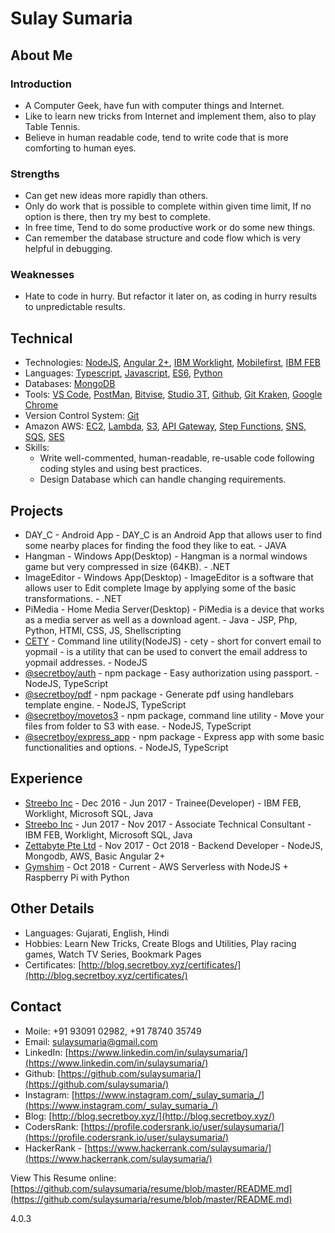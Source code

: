 # Sulay Sumaria

## About Me

### Introduction

- A Computer Geek, have fun with computer things and Internet.
- Like to learn new tricks from Internet and implement them, also to play Table Tennis.
- Believe in human readable code, tend to write code that is more comforting to human eyes.

### Strengths

- Can get new ideas more rapidly than others.
- Only do work that is possible to complete within given time limit, If no option is there, then try my best to complete.
- In free time, Tend to do some productive work or do some new things.
- Can remember the database structure and code flow which is very helpful in debugging.

### Weaknesses

- Hate to code in hurry. But refactor it later on, as coding in hurry results to unpredictable results.

## Technical

- Technologies: [NodeJS](https://nodejs.org), [Angular 2+](https://angular.io/), [IBM Worklight](https://www.ibm.com/support/knowledgecenter/en/SSZH4A_6.0.0/com.ibm.worklight.getstart.doc/topics/c_overview.html), [Mobilefirst](https://www.ibm.com/mobilefirst), [IBM FEB](https://www.ibm.com/support/knowledgecenter/en/SS6KJL_8.6.0/Welcome/FEB_Welcome.html)
- Languages: [Typescript](https://www.typescriptlang.org/), [Javascript](https://www.javascript.com/), [ES6](http://es6-features.org), [Python](https://www.python.org/)
- Databases: [MongoDB](https://www.mongodb.com/)
- Tools: [VS Code](https://code.visualstudio.com/), [PostMan](https://www.getpostman.com/), [Bitvise](https://www.bitvise.com/), [Studio 3T](https://studio3t.com/), [Github](https://github.com/), [Git Kraken](https://www.gitkraken.com/), [Google Chrome](https://www.google.com/chrome/)
- Version Control System: [Git](https://git-scm.com/)
- Amazon AWS: [EC2](https://aws.amazon.com/ec2/), [Lambda](https://aws.amazon.com/lambda/), [S3](https://aws.amazon.com/s3/), [API Gateway](https://aws.amazon.com/api-gateway/), [Step Functions](https://aws.amazon.com/step-functions/), [SNS](https://aws.amazon.com/sns/), [SQS](https://aws.amazon.com/sqs/), [SES](https://aws.amazon.com/ses/)
- Skills:
  - Write well-commented, human-readable, re-usable code following coding styles and using best practices.
  - Design Database which can handle changing requirements.

## Projects

- DAY_C - Android App - DAY_C is an Android App that allows user to find some nearby places for finding the food they like to eat. - JAVA
- Hangman - Windows App(Desktop) - Hangman is a normal windows game but very compressed in size (64KB). - .NET
- ImageEditor - Windows App(Desktop) - ImageEditor is a software that allows user to Edit complete Image by applying some of the basic transformations. - .NET
- PiMedia - Home Media Server(Desktop) - PiMedia is a device that works as a media server as well as a download agent. - Java - JSP, Php, Python, HTMl, CSS, JS, Shellscripting
- [CETY](https://www.npmjs.com/package/cety) - Command line utility(NodeJS) - cety - short for convert email to yopmail - is a utility that can be used to convert the email address to yopmail addresses. - NodeJS
- [@secretboy/auth](https://www.npmjs.com/package/@secretboy/auth) - npm package - Easy authorization using passport. - NodeJS, TypeScript
- [@secretboy/pdf](https://www.npmjs.com/package/@secretboy/pdf) - npm package - Generate pdf using handlebars template engine. - NodeJS, TypeScript
- [@secretboy/movetos3](https://www.npmjs.com/package/@secretboy/movetos3) - npm package, command line utility - Move your files from folder to S3 with ease. - NodeJS, TypeScript
- [@secretboy/express_app](https://www.npmjs.com/package/@secretboy/express_app) - npm package - Express app with some basic functionalities and options. - NodeJS, TypeScript

## Experience

- [Streebo Inc](https://www.streebo.com/) - Dec 2016 - Jun 2017 - Trainee(Developer) - IBM FEB, Worklight, Microsoft SQL, Java
- [Streebo Inc](https://www.streebo.com/) - Jun 2017 - Nov 2017 - Associate Technical Consultant - IBM FEB, Worklight, Microsoft SQL, Java
- [Zettabyte Pte Ltd](https://www.zettabyte.sg/) - Nov 2017 - Oct 2018 - Backend Developer - NodeJS, Mongodb, AWS, Basic Angular 2+
- [Gymshim](http://gymshim.com/) - Oct 2018 - Current - AWS Serverless with NodeJS + Raspberry Pi with Python

## Other Details

- Languages: Gujarati, English, Hindi
- Hobbies: Learn New Tricks, Create Blogs and Utilities, Play racing games, Watch TV Series, Bookmark Pages
- Certificates: [http://blog.secretboy.xyz/certificates/](http://blog.secretboy.xyz/certificates/)

## Contact

- Moile: +91 93091 02982, +91 78740 35749
- Email: sulaysumaria@gmail.com
- LinkedIn: [https://www.linkedin.com/in/sulaysumaria/](https://www.linkedin.com/in/sulaysumaria/)
- Github: [https://github.com/sulaysumaria/](https://github.com/sulaysumaria/)
- Instagram: [https://www.instagram.com/_sulay_sumaria_/](https://www.instagram.com/_sulay_sumaria_/)
- Blog: [http://blog.secretboy.xyz/](http://blog.secretboy.xyz/)
- CodersRank: [https://profile.codersrank.io/user/sulaysumaria/](https://profile.codersrank.io/user/sulaysumaria/)
- HackerRank - [https://www.hackerrank.com/sulaysumaria/](https://www.hackerrank.com/sulaysumaria/)

View This Resume online: [https://github.com/sulaysumaria/resume/blob/master/README.md](https://github.com/sulaysumaria/resume/blob/master/README.md)

4.0.3
